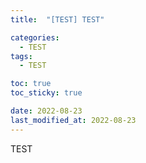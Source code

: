 ```yaml
---
title:  "[TEST] TEST"

categories:
  - TEST
tags:
  - TEST

toc: true
toc_sticky: true

date: 2022-08-23
last_modified_at: 2022-08-23
---
```

TEST